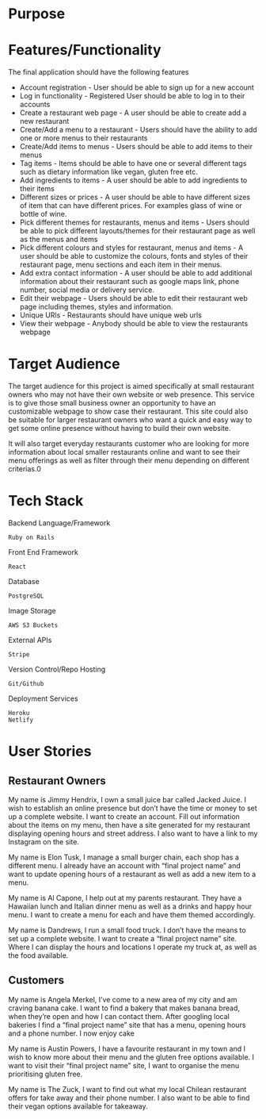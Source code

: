 # Purpose

# Features/Functionality

The final application should have the following features
- Account registration - User should be able to sign up for a new account
- Log in functionality - Registered User should be able to log in to their accounts
- Create a restaurant web page - A user should be able to create add a new restaurant
- Create/Add a menu to a restaurant - Users should have the ability to add one or more menus to their restaurants
- Create/Add items to menus - Users should be able to add items to their menus
- Tag items - Items should be able to have one or several different tags such as dietary information like vegan, gluten free etc.
- Add ingredients to items - A user should be able to add ingredients to their items
- Different sizes or prices - A user should be able to have different sizes of item that can have different prices. For examples glass of wine or bottle of wine.
- Pick different themes for restaurants, menus and items -  Users should be able to pick different layouts/themes for their restaurant page as well as the menus and items
- Pick different colours and styles for restaurant, menus and items - A user should be able to customize the colours, fonts and styles of their restaurant page, menu sections and each item in their menus.
- Add extra contact information - A user should be able to add additional information about their restaurant such as google maps link, phone number, social media or delivery service.
- Edit their webpage - Users should be able to edit their restaurant web page including themes, styles and information.
- Unique URls - Restaurants should have unique web urls
- View their webpage - Anybody should be able to view the restaurants webpage

# Target Audience

The target audience for this project is aimed specifically at small restaurant owners who may not have their own website or web presence. This service is to give those small business owner an opportunity to have an customizable webpage to show case their restaurant. This site could also be suitable for larger restaurant owners who want a quick and easy way to get some online presence without having to build their own website.

It will also target everyday restaurants customer who are looking for more information about local smaller restaurants online and want to see their menu offerings as well as filter through their menu depending on different criterias.0

# Tech Stack

Backend Language/Framework

    Ruby on Rails

Front End Framework

    React

Database

    PostgreSQL

Image Storage

    AWS S3 Buckets

External APIs

    Stripe

Version Control/Repo Hosting

    Git/Github

Deployment Services

    Heroku
    Netlify

# User Stories

## Restaurant Owners

My name is Jimmy Hendrix, I own a small juice bar called Jacked Juice. I wish to establish an online presence but don’t have the time or money to set up a complete website. I want to create an account. Fill out information about the items on my menu, then have a site generated for my restaurant displaying opening hours and street address. I also want to have a link to my Instagram on the site.

My name is Elon Tusk, I manage a small burger chain, each shop has a different menu. I already have an account with “final project name” and want to update opening hours of a restaurant as well as add a new item to a menu.

My name is Al Capone, I help out at my parents restaurant. They have a Hawaiian lunch and Italian dinner menu as well as a drinks and happy hour menu. I want to create a menu for each and have them themed accordingly.

My name is Dandrews, I run a small food truck. I don’t have the means to set up a complete website. I want to create a “final project name” site. Where I can display the hours and locations I operate my truck at, as well as the food available.

## Customers

My name is Angela Merkel, I’ve come to a new area of my city and am craving banana cake. I want to find a bakery that makes banana bread, when they’re open and how I can contact them. After googling local bakeries I find a “final project name” site that has a menu, opening hours and a phone number. I now enjoy cake

My name is Austin Powers, I have a favourite restaurant in my town and I wish to know more about their menu and the gluten free options available. I want to visit their “final project name” site, I want to organise the menu prioritising gluten free.

My name is The Zuck, I want to find out what my local Chilean restaurant offers for take away and their phone number. I also want to be able to find their vegan options available for takeaway.
